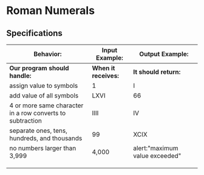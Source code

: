 # Roman Numerals

## Specifications

| Behavior: | Input Example: | Output Example: |
| - | - | - |
| **Our program should handle:** | **When it receives:** | **It should return:** |
|assign value to symbols  |1  |I  |
|add value of all symbols |LXVI|66|
| 4 or more same character in a row converts to subtraction|IIII | IV |
|  separate ones, tens, hundreds, and thousands | 99 |  XCIX|
|no numbers larger than 3,999 |4,000  | alert:"maximum value exceeded"|
| |  |  |
|  |  |  |
|  | |  |

